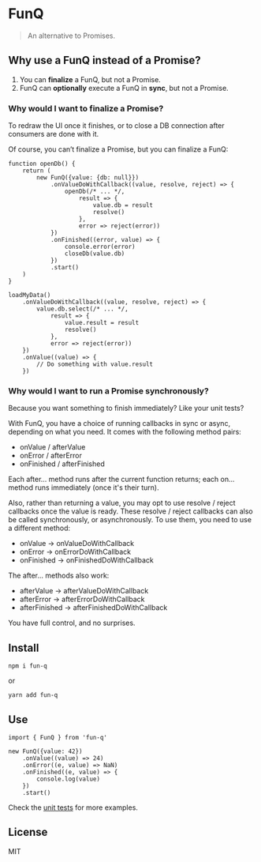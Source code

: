 # FunQ

> An alternative to Promises.

## Why use a FunQ instead of a Promise?

1. You can **finalize** a FunQ, but not a Promise.
2. FunQ can **optionally** execute a FunQ in **sync**, but not a Promise.

### Why would I want to finalize a Promise?

To redraw the UI once it finishes, or to close a DB connection after consumers are done with it.

Of course, you can’t finalize a Promise, but you can finalize a FunQ:

```JS
function openDb() {
    return (
        new FunQ({value: {db: null}})
            .onValueDoWithCallback((value, resolve, reject) => {
                openDb(/* ... */,
                    result => {
                        value.db = result
                        resolve()
                    },
                    error => reject(error))
            })
            .onFinished((error, value) => {
                console.error(error)
                closeDb(value.db)
            })
            .start()
    )
}

loadMyData()
    .onValueDoWithCallback((value, resolve, reject) => {
        value.db.select(/* ... */,
            result => {
                value.result = result
                resolve()
            },
            error => reject(error))
    })
    .onValue((value) => {
        // Do something with value.result
    })
```

### Why would I want to run a Promise synchronously?

Because you want something to finish immediately? Like your unit tests?

With FunQ, you have a choice of running callbacks in sync or async, depending on what you need. It comes with the following method pairs:

* onValue / afterValue
* onError / afterError
* onFinished / afterFinished

Each after... method runs after the current function returns; each on... method runs immediately (once it's their turn).

Also, rather than returning a value, you may opt to use resolve / reject callbacks once the value is ready. These resolve / reject callbacks can also be called synchronously, or asynchronously. To use them, you need to use a different method:

* onValue -> onValueDoWithCallback
* onError -> onErrorDoWithCallback
* onFinished -> onFinishedDoWithCallback

The after... methods also work:

* afterValue -> afterValueDoWithCallback
* afterError -> afterErrorDoWithCallback
* afterFinished -> afterFinishedDoWithCallback

You have full control, and no surprises.

## Install

```
npm i fun-q
```
or
```
yarn add fun-q
```

## Use

```JS
import { FunQ } from 'fun-q'

new FunQ({value: 42})
    .onValue((value) => 24)
    .onError((e, value) => NaN)
    .onFinished((e, value) => {
        console.log(value)
    })
    .start()
```

Check the [unit tests](https://github.com/andraaspar/fun-q/blob/master/tests.ts) for more examples.

## License

MIT